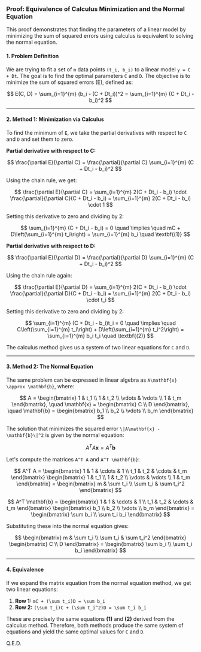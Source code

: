 ### Proof: Equivalence of Calculus Minimization and the Normal Equation

This proof demonstrates that finding the parameters of a linear model by minimizing the sum of squared errors using calculus is equivalent to solving the normal equation.

#### 1. Problem Definition

We are trying to fit a set of `m` data points `(t_i, b_i)` to a linear model `y = C + Dt`. The goal is to find the optimal parameters `C` and `D`. The objective is to minimize the sum of squared errors (E), defined as:

$$
E(C, D) = \sum_{i=1}^{m} (b_i - (C + Dt_i))^2 = \sum_{i=1}^{m} (C + Dt_i - b_i)^2
$$

---

#### 2. Method 1: Minimization via Calculus

To find the minimum of `E`, we take the partial derivatives with respect to `C` and `D` and set them to zero.

**Partial derivative with respect to C:**

$$
\frac{\partial E}{\partial C} = \frac{\partial}{\partial C} \sum_{i=1}^{m} (C + Dt_i - b_i)^2
$$

Using the chain rule, we get:

$$
\frac{\partial E}{\partial C} = \sum_{i=1}^{m} 2(C + Dt_i - b_i) \cdot \frac{\partial}{\partial C}(C + Dt_i - b_i) = \sum_{i=1}^{m} 2(C + Dt_i - b_i) \cdot 1
$$

Setting this derivative to zero and dividing by 2:

$$
\sum_{i=1}^{m} (C + Dt_i - b_i) = 0 \quad \implies \quad mC + D\left(\sum_{i=1}^{m} t_i\right) = \sum_{i=1}^{m} b_i \quad \textbf{(1)}
$$

**Partial derivative with respect to D:**

$$
\frac{\partial E}{\partial D} = \frac{\partial}{\partial D} \sum_{i=1}^{m} (C + Dt_i - b_i)^2
$$

Using the chain rule again:

$$
\frac{\partial E}{\partial D} = \sum_{i=1}^{m} 2(C + Dt_i - b_i) \cdot \frac{\partial}{\partial D}(C + Dt_i - b_i) = \sum_{i=1}^{m} 2(C + Dt_i - b_i) \cdot t_i
$$

Setting this derivative to zero and dividing by 2:

$$
\sum_{i=1}^{m} (C + Dt_i - b_i)t_i = 0 \quad \implies \quad C\left(\sum_{i=1}^{m} t_i\right) + D\left(\sum_{i=1}^{m} t_i^2\right) = \sum_{i=1}^{m} b_i t_i \quad \textbf{(2)}
$$

The calculus method gives us a system of two linear equations for `C` and `D`.

---

#### 3. Method 2: The Normal Equation

The same problem can be expressed in linear algebra as `A\mathbf{x} \approx \mathbf{b}`, where:

$$
A = \begin{bmatrix} 1 & t_1 \\ 1 & t_2 \\ \vdots & \vdots \\ 1 & t_m \end{bmatrix}, \quad \mathbf{x} = \begin{bmatrix} C \\ D \end{bmatrix}, \quad \mathbf{b} = \begin{bmatrix} b_1 \\ b_2 \\ \vdots \\ b_m \end{bmatrix}
$$

The solution that minimizes the squared error `\|A\mathbf{x} - \mathbf{b}\|^2` is given by the normal equation:

$$
A^T A \mathbf{x} = A^T \mathbf{b}
$$

Let's compute the matrices `A^T A` and `A^T \mathbf{b}`:

$$
A^T A = \begin{bmatrix} 1 & 1 & \cdots & 1 \\ t_1 & t_2 & \cdots & t_m \end{bmatrix} \begin{bmatrix} 1 & t_1 \\ 1 & t_2 \\ \vdots & \vdots \\ 1 & t_m \end{bmatrix} = \begin{bmatrix} m & \sum t_i \\ \sum t_i & \sum t_i^2 \end{bmatrix}
$$

$$
A^T \mathbf{b} = \begin{bmatrix} 1 & 1 & \cdots & 1 \\ t_1 & t_2 & \cdots & t_m \end{bmatrix} \begin{bmatrix} b_1 \\ b_2 \\ \vdots \\ b_m \end{bmatrix} = \begin{bmatrix} \sum b_i \\ \sum t_i b_i \end{bmatrix}
$$

Substituting these into the normal equation gives:

$$
\begin{bmatrix} m & \sum t_i \\ \sum t_i & \sum t_i^2 \end{bmatrix} \begin{bmatrix} C \\ D \end{bmatrix} = \begin{bmatrix} \sum b_i \\ \sum t_i b_i \end{bmatrix}
$$

---

#### 4. Equivalence

If we expand the matrix equation from the normal equation method, we get two linear equations:

1.  **Row 1:** `mC + (\sum t_i)D = \sum b_i`
2.  **Row 2:** `(\sum t_i)C + (\sum t_i^2)D = \sum t_i b_i`

These are precisely the same equations **(1)** and **(2)** derived from the calculus method. Therefore, both methods produce the same system of equations and yield the same optimal values for `C` and `D`.

Q.E.D.